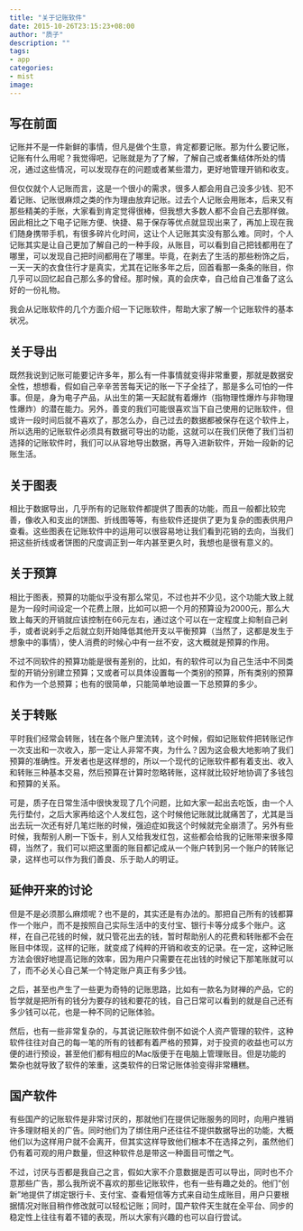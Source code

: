 ```yaml
---
title: "关于记账软件"
date: 2015-10-26T23:15:23+08:00
author: "质子"
description: ""
tags:
- app
categories: 
- mist
image: 
---
```


## 写在前面
记账并不是一件新鲜的事情，但凡是做个生意，肯定都要记账。那为什么要记账，记账有什么用呢？我觉得吧，记账就是为了了解，了解自己或者集结体所处的情况，通过这些情况，可以发现存在的问题或者某些潜力，更好地管理开销和收支。

但仅仅就个人记账而言，这是一个很小的需求，很多人都会用自己没多少钱、犯不着记账、记账很麻烦之类的作为理由放弃记账。过去个人记账会用账本，后来又有那些精美的手账，大家看到肯定觉得很棒，但我想大多数人都不会自己去那样做。因此相比之下电子记账方便、快捷、易于保存等优点就显现出来了，再加上现在我们随身携带手机，有很多碎片化时间，这让个人记账其实没有那么难。同时，个人记账其实是让自己更加了解自己的一种手段，从账目，可以看到自己把钱都用在了哪里，可以发现自己把时间都用在了哪里。毕竟，在剥去了生活的那些粉饰之后，一天一天的衣食住行才是真实，尤其在记账多年之后，回首看那一条条的账目，你几乎可以回忆起自己那么多的曾经。那时候，真的会庆幸，自己给自己准备了这么好的一份礼物。

我会从记账软件的几个方面介绍一下记账软件，帮助大家了解一个记账软件的基本状况。

## 关于导出
既然我说到记账可能要记许多年，那么有一件事情就变得非常重要，那就是数据安全性，想想看，假如自己辛辛苦苦每天记的账一下子全挂了，那是多么可怕的一件事。但是，身为电子产品，从出生的第一天起就有着爆炸（指物理性爆炸与非物理性爆炸）的潜在能力。另外，善变的我们可能很喜欢当下自己使用的记账软件，但或许一段时间后就不喜欢了，那怎么办，自己过去的数据都被保存在这个软件上，所以选用的记账软件必须具有数据可导出的功能，这就可以在我们厌倦了我们当初选择的记账软件时，我们可以从容地导出数据，再导入进新软件，开始一段新的记账生活。

## 关于图表
相比于数据导出，几乎所有的记账软件都提供了图表的功能，而且一般都比较完善，像收入和支出的饼图、折线图等等，有些软件还提供了更为复杂的图表供用户查看。这些图表在记账软件中的运用可以很容易地让我们看到花销的去向，当我们把这些折线或者饼图的尺度调正到一年内甚至更久时，我想也是很有意义的。

## 关于预算
相比于图表，预算的功能似乎没有那么常见，不过也并不少见，这个功能大致上就是为一段时间设定一个花费上限，比如可以把一个月的预算设为2000元，那么大致上每天的开销就应该控制在66元左右，通过这个可以在一定程度上抑制自己剁手，或者说剁手之后就立刻开始降低其他开支以平衡预算（当然了，这都是发生于想象中的事情），使人消费的时候心中有一丝不安，这大概就是预算的作用。

不过不同软件的预算功能是很有差别的，比如，有的软件可以为自己生活中不同类型的开销分别建立预算；又或者可以具体设置每一个类别的预算，所有类别的预算和作为一个总预算；也有的很简单，只能简单地设置一下总预算的多少。

## 关于转账
平时我们经常会转账，钱在各个账户里流转，这个时候，假如记账软件把转账记作一次支出和一次收入，那一定让人非常不爽，为什么？因为这会极大地影响了我们预算的准确性。开发者也是这样想的，所以一个现代的记账软件都有着支出、收入和转账三种基本交易，然后预算在计算时忽略转账，这样就比较好地协调了多钱包和预算的关系。

可是，质子在日常生活中很快发现了几个问题，比如大家一起出去吃饭，由一个人先行垫付，之后大家再给这个人发红包，这个时候他记账就比就痛苦了，尤其是当出去玩一次还有好几笔烂账的时候，强迫症如我这个时候就完全崩溃了。另外有些时候，我帮别人刷一下饭卡，别人又给我发红包，这些都会给我的记账带来很多障碍，当然了，我们可以把这里面的账目都记成从一个账户转到另一个账户的转账记录，这样也可以作为我们善良、乐于助人的明证。

## 延伸开来的讨论
但是不是必须那么麻烦呢？也不是的，其实还是有办法的。那把自己所有的钱都算作一个账户，而不是按照自己实际生活中的支付宝、银行卡等分成多个账户。这样，在自己花钱的时候，就只管花出去的钱，暂时帮助别人的花费和转账都不会在账目中体现，这样的记账，就变成了纯粹的开销和收支的记录。在一定，这种记账方法会很好地提高记账的效率，因为用户只需要在花出钱的时候记下那笔账就可以了，而不必关心自己某一个特定账户真正有多少钱。

之后，甚至也产生了一些更为奇特的记账思路，比如有一款名为财禅的产品，它的哲学就是把所有的钱分为要存的钱和要花的钱，自己日常可以看到的就是自己还有多少钱可以花，也是一种不同的记账体验。

然后，也有一些非常复杂的，与其说记账软件倒不如说个人资产管理的软件，这种软件往往对自己的每一笔的所有的钱都有着严格的预算，对于投资的收益也可以方便的进行预设，甚至他们都有相应的Mac版便于在电脑上管理账目。但是功能的繁杂也就导致了软件的笨重，这类软件的日常记账体验变得非常糟糕。

## 国产软件
有些国产的记账软件是非常讨厌的，那就他们在提供记账服务的同时，向用户推销许多理财相关的广告。同时他们为了绑住用户还往往不提供数据导出的功能，大概他们以为这样用户就不会离开，但其实这样导致他们根本不在选择之列，虽然他们仍有着可观的用户数量，但这种软件总是带这一种面目可憎之气。

不过，讨厌与否都是我自己之言，假如大家不介意数据是否可以导出，同时也不介意那些广告，那么我所说不喜欢的那些记账软件，也有一些有趣之处的。他们“创新”地提供了绑定银行卡、支付宝、查看短信等方式来自动生成账目，用户只要根据情况对账目稍作修改就可以轻松记账；同时，国产软件天生就在全平台、同步的稳定性上往往有着不错的表现，所以大家有兴趣的也可以自行尝试。